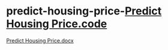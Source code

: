 # predict-housing-price-[Predict Housing Price.code](https://github.com/yaswanthmadugundu/predict-housing-price-.git)

[Predict Housing Price.docx](https://github.com/yaswanthmadugundu/predict-housing-price-/files/7287442/Predict.Housing.Price.docx)
